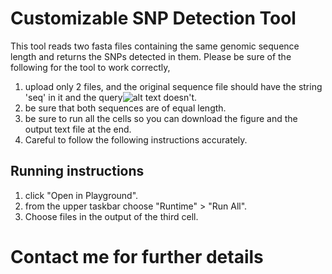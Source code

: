 # Customizable SNP Detection Tool
This tool reads two fasta files containing the same genomic sequence length and returns the SNPs detected in them. 
Please be sure of the following for the tool to work correctly, 
1. upload only 2 files, and the original sequence file should have the string 'seq' in it and the query![alt text](https://) doesn't.
2. be sure that both sequences are of equal length.
3. be sure to run all the cells so you can download the figure and the output text file at the end.
4. Careful to follow the following instructions accurately. 

## Running instructions
1. click "Open in Playground".
2. from the upper taskbar choose "Runtime" > "Run All".
3. Choose files in the output of the third cell.


# Contact me for further details
